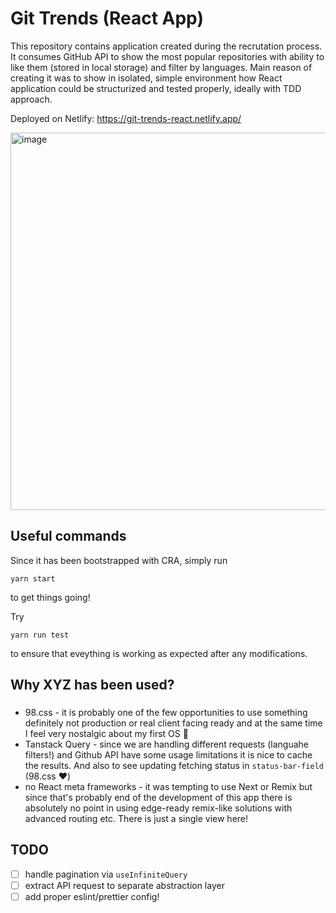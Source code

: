 # Git Trends (React App)
This repository contains application created during the
recrutation process. It consumes GitHub API to show the most
popular repositories with ability to like them (stored in local storage) and filter by languages. Main reason of creating it was to
show in isolated, simple environment how React application
could be structurized and tested properly, ideally with
TDD approach.

Deployed on Netlify: https://git-trends-react.netlify.app/

<img width="604" alt="image" src="https://user-images.githubusercontent.com/62992201/221043587-fc7668fa-ca0c-4f9b-aa89-dc5d2fd42ff4.png">



## Useful commands
Since it has been bootstrapped with CRA, simply run
```
yarn start
```
to get things going!

Try
```
yarn run test
```
to ensure that eveything is working as expected after any modifications.

## Why XYZ has been used?
###
- 98.css - it is probably one of the few opportunities to use something definitely not production or real client facing ready and at the same time I feel very nostalgic about my first OS 👴
- Tanstack Query - since we are handling different requests (languahe filters!) and Github API have some usage limitations it is nice to cache the results. And also to see updating fetching status in `status-bar-field` (98.css ❤️)
- no React meta frameworks - it was tempting to use Next or Remix but since that's probably end of the development of this app there is absolutely no point in using edge-ready remix-like solutions with advanced routing etc. There is just a single view here!

## TODO
- [ ] handle pagination via `useInfiniteQuery`
- [ ] extract API request to separate abstraction layer
- [ ] add proper eslint/prettier config!
